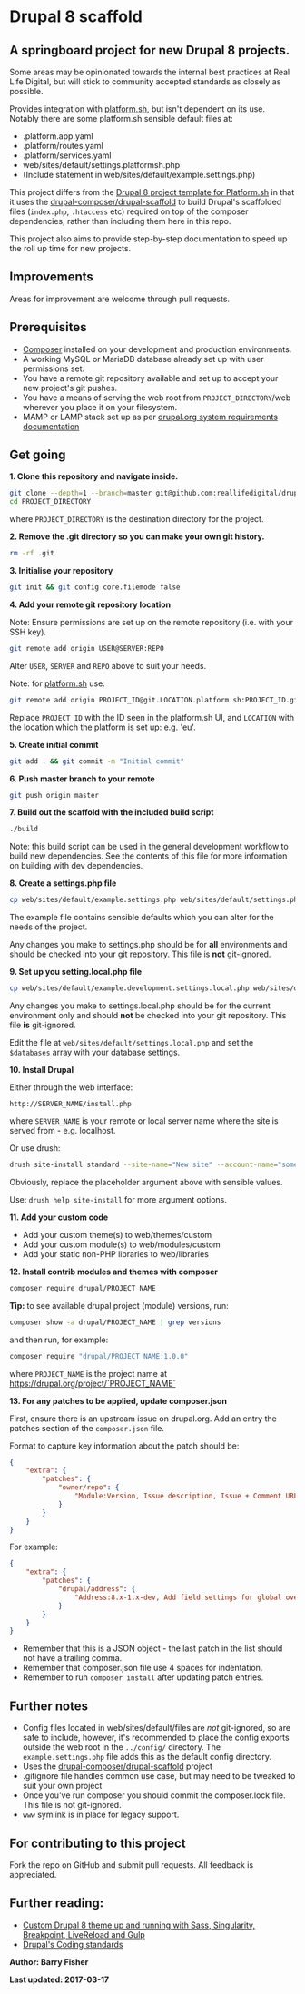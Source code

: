 # Drupal 8 scaffold

## A springboard project for new Drupal 8 projects.

Some areas may be opinionated towards the internal best practices at Real Life Digital, but will stick to community accepted standards as closely as possible.

Provides integration with [platform.sh](https://platform.sh), but isn't dependent on its use. Notably there are some platform.sh sensible default files at:

* .platform.app.yaml
* .platform/routes.yaml
* .platform/services.yaml
* web/sites/default/settings.platformsh.php
* (Include statement in web/sites/default/example.settings.php)

This project differs from the [Drupal 8 project template for Platform.sh](https://github.com/platformsh/platformsh-example-drupal8) in that it uses the [drupal-composer/drupal-scaffold](https://github.com/drupal-composer/drupal-scaffold) to build Drupal's scaffolded files (`index.php`, `.htaccess` etc) required on top of the composer dependencies, rather than including them here in this repo.

This project also aims to provide step-by-step documentation to speed up the roll up time for new projects.

## Improvements

Areas for improvement are welcome through pull requests.

## Prerequisites

* [Composer](https://getcomposer.org/) installed on your development and production environments.
* A working MySQL or MariaDB database already set up with user permissions set.
* You have a remote git repository available and set up to accept your new project's git pushes.
* You have a means of serving the web root from `PROJECT_DIRECTORY`/web wherever you place it on your filesystem.
* MAMP or LAMP stack set up as per [drupal.org system requirements documentation](https://www.drupal.org/docs/7/system-requirements/web-server)

## Get going

**1. Clone this repository and navigate inside.**

```bash
git clone --depth=1 --branch=master git@github.com:reallifedigital/drupal-scaffold.git PROJECT_DIRECTORY
cd PROJECT_DIRECTORY
```

where `PROJECT_DIRECTORY` is the destination directory for the project.

**2. Remove the .git directory so you can make your own git history.**

```bash
rm -rf .git
```

**3. Initialise your repository**

```bash
git init && git config core.filemode false
```

**4. Add your remote git repository location**

Note: Ensure permissions are set up on the remote repository (i.e. with your SSH key).

```bash
git remote add origin USER@SERVER:REPO
```

Alter `USER`, `SERVER` and `REPO` above to suit your needs.

Note: for [platform.sh](https://platform.sh) use:

```bash
git remote add origin PROJECT_ID@git.LOCATION.platform.sh:PROJECT_ID.git
```

Replace `PROJECT_ID` with the ID seen in the platform.sh UI, and `LOCATION` with the location which the platform is set up: e.g. 'eu'.

**5. Create initial commit**

```bash
git add . && git commit -m "Initial commit"
```

**6. Push master branch to your remote**

```bash
git push origin master
```

**7. Build out the scaffold with the included build script**

```bash
./build
```

Note: this build script can be used in the general development workflow to build new dependencies. See the contents of this file for more information on building with dev dependencies.

**8. Create a settings.php file**

```bash
cp web/sites/default/example.settings.php web/sites/default/settings.php
```

The example file contains sensible defaults which you can alter for the needs of the project.

Any changes you make to settings.php should be for **all** environments and should be checked into your git repository. This file is **not** git-ignored.

**9. Set up you setting.local.php file**

```bash
cp web/sites/default/example.development.settings.local.php web/sites/default/settings.local.php
```

Any changes you make to settings.local.php should be for the current environment only and should **not** be checked into your git repository. This file **is** git-ignored.


Edit the file at `web/sites/default/settings.local.php` and set the `$databases` array with your database settings.

**10. Install Drupal**

Either through the web interface:

`http://SERVER_NAME/install.php`

where `SERVER_NAME` is your remote or local server name where the site is served from - e.g. localhost.

Or use drush:

```bash
drush site-install standard --site-name="New site" --account-name="something_but_not_admin" --account-pass="something_secure" --site-mail="you@yourdomain.tld"
```

Obviously, replace the placeholder argument above with sensible values.

Use: `drush help site-install` for more argument options.

**11. Add your custom code**

* Add your custom theme(s) to web/themes/custom
* Add your custom module(s) to web/modules/custom
* Add your static non-PHP libraries to web/libraries

**12. Install contrib modules and themes with composer**

```bash
composer require drupal/PROJECT_NAME
```

**Tip:** to see available drupal project (module) versions, run:

```bash
composer show -a drupal/PROJECT_NAME | grep versions
```

and then run, for example:

```bash
composer require "drupal/PROJECT_NAME:1.0.0"
```

where `PROJECT_NAME` is the project name at https://drupal.org/project/`PROJECT_NAME`

**13. For any patches to be applied, update composer.json**

First, ensure there is an upstream issue on drupal.org. Add an entry the patches section of the `composer.json` file.

Format to capture key information about the patch should be:

```json
{
    "extra": {
        "patches": {
            "owner/repo": {
                "Module:Version, Issue description, Issue + Comment URL": "https://www.drupal.org/files/issues/example.patch"
            }
        }
    }
}
```

For example:
```json
{
    "extra": {
        "patches": {
            "drupal/address": {
                "Address:8.x-1.x-dev, Add field settings for global overrides of required/optional behavior, https://www.drupal.org/node/2514126#comment-11917633": "https://www.drupal.org/files/issues/2514126-49.field-behavior-settings-as-table.patch"
            }
        }
    }
}
```

* Remember that this is a JSON object - the last patch in the list should not have a trailing comma.
* Remember that composer.json file use 4 spaces for indentation.
* Remember to run `composer install` after updating patch entries.

## Further notes

* Config files located in web/sites/default/files are *not* git-ignored, so are safe to include, however, it's recommended to place the config exports outside the web root in the `../config/` directory. The `example.settings.php` file adds this as the default config directory.
* Uses the [drupal-composer/drupal-scaffold](https://github.com/drupal-composer/drupal-scaffold) project
* .gitignore file handles common use case, but may need to be tweaked to suit your own project
* Once you've run composer you should commit the composer.lock file. This file is not git-ignored.
* `www` symlink is in place for legacy support.

## For contributing to this project

Fork the repo on GitHub and submit pull requests. All feedback is appreciated.

## Further reading:

* [Custom Drupal 8 theme up and running with Sass, Singularity, Breakpoint, LiveReload and Gulp](http://www.reallifedigital.com/blog/how-we-got-custom-drupal-8-theme-and-running-sass-singularity-breakpoint-livereload-and-gulp)
* [Drupal's Coding standards](https://www.drupal.org/docs/develop/standards)

**Author: Barry Fisher**

**Last updated: 2017-03-17**
